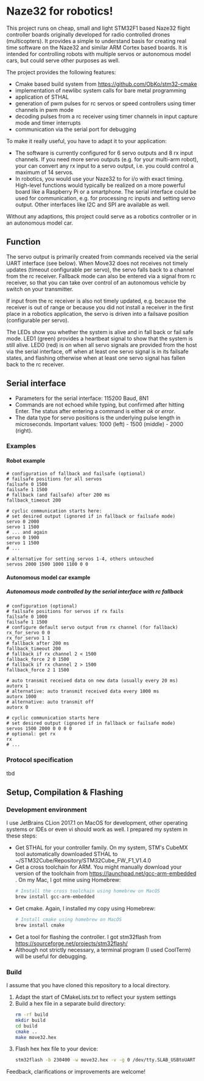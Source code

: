 # Naze32 for robotics!

This project runs on cheap, small and light STM32F1 based Naze32 
flight controller boards originally developed for radio controlled drones (multicopters). 
It provides a simple to understand basis for creating real time software 
on the Naze32 and similar ARM Cortex based boards. It is intended for
controlling robots with multiple servos or autonomous model cars, but
could serve other purposes as well.

The project provides the following features:
- Cmake based build system from https://github.com/ObKo/stm32-cmake
- implementation of newlibc system calls for bare metal programming
- application of STHAL
- generation of pwm pulses for rc servos or speed controllers using
  timer channels in pwm mode
- decoding pulses from a rc receiver using timer channels 
  in input capture mode and timer interrupts
- communication via the serial port for debugging

To make it really useful, you have to adapt it to your 
application:
- The software is currently configured for 6 servo outputs and 8 rx input 
channels. If you need more servo outputs (e.g. for your multi-arm robot),
your can convert any rx input to a servo output, i.e. you could control 
a maximum of 14 servos.
- In robotics, you would use your Naze32 to for i/o with exact timing.
High-level functions would typically be realized on a more powerful board
like a Raspberry Pi or a smartphone. The serial interface could be used
for communication, e.g. for processing rc inputs and setting servo output.
Other interfaces like I2C and SPI are available as well.

Without any adaptions, this project could serve as a robotics controller
or in an autonomous model car.


## Function

The servo output is primarily created from commands received via the
serial UART interface (see below). When Move32 does not receives not 
timely updates (timeout configurable per servo), the servo falls
back to a channel from the rc receiver. Fallback mode can also be
entered via a signal from rc receiver, so that you can take over
control of an autonomous vehicle by switch on your transmitter.

If input from the rc receiver is also not timely updated, 
e.g. because the receiver is out of range
or because you did not install a receiver in the first place
in a robotics application, the servo
is driven into a failsave position (configurable per servo).

The LEDs show you whether the system is alive and in fall back or 
fail safe mode. LED1 (green) provides a heartbeat signal to show 
that the system is still alive. 
LED0 (red) is on when all servo signals are provided from the host
via the serial interface,
off when at least one servo signal is in its failsafe states, and 
flashing otherwise when at least one servo signal has fallen back 
to the rc receiver.


## Serial interface

- Parameters for the serial interface: 115200 Baud, 8N1
- Commands are not echoed while typing, but confirmed after 
  hitting Enter. The status after entering a command is 
  either _ok_ or _error_.
- The data type for servo positions is the underlying pulse 
  length in microseconds.
  Important values: 1000 (left) - 1500 (middle) - 2000 (right).

### Examples

#### Robot example
```
# configuration of fallback and failsafe (optional)
# failsafe positions for all servos
failsafe 0 1500
failsafe 1 1500
# fallback (and failsafe) after 200 ms
fallback_timeout 200

# cyclic communication starts here:
# set desired output (ignored if in fallback or failsafe mode)
servo 0 2000
servo 1 1500
# ... and again
servo 0 1900
servo 1 1500
# ...

# alternative for setting servos 1-4, others untouched
servos 2000 1500 1000 1100 0 0
```

#### Autonomous model car example

##### Autonomous mode controlled by the serial interface with rc fallback
```
# configuration (optional)
# failsafe positions for servos if rx fails
failsafe 0 1000
failsafe 1 1500
# configure default servo output from rx channel (for fallback)
rx_for_servo 0 0
rx_for_servo 1 1
# fallback after 200 ms
fallback_timeout 200
# fallback if rx channel 2 < 1500
fallback_force 2 0 1500
# fallback if rx channel 2 > 1500 
fallback_force 2 1 1500

# auto transmit received data on new data (usually every 20 ms)
autorx 1
# alternative: auto transmit received data every 1000 ms
autorx 1000
# alternative: auto transmit off
autorx 0

# cyclic communication starts here
# set desired output (ignored if in fallback or failsafe mode)
servos 1500 2000 0 0 0 0
# optional: get rx
rx
# ...
```

### Protocol specification

tbd

## Setup, Compilation & Flashing

### Development environment
I use JetBrains CLion 2017.1 on MacOS for development, other operating systems
or IDEs or even vi should work as well.
I prepared my system in these steps:
- Get STHAL for your controller family. On my system, STM's CubeMX tool 
  automatically downloaded STHAL to ~/STM32Cube/Repository/STM32Cube_FW_F1_V1.4.0
- Get a cross toolchain for ARM. You might manually download your 
  version of the toolchain from 
  https://launchpad.net/gcc-arm-embedded .
  On my Mac, I got mine using Homebrew:
  ```bash
  # Install the cross toolchain using homebrew on MacOS
  brew install gcc-arm-embedded
  ```
- Get cmake. Again, I installed my copy using Homebrew:
  ```bash
  # Install cmake using homebrew on MacOS
  brew install cmake
  ```
- Get a tool for flashing the controller. I got stm32flash from 
  https://sourceforge.net/projects/stm32flash/
- Although not strictly necessary, a terminal program (I used CoolTerm)
  will be useful for debugging.

### Build
I assume that you have cloned this repository to a local directory.
1. Adapt the start of CMakeLists.txt to reflect your system settings
1. Build a hex file in a separate build directory:
   ```bash
   rm -rf build
   mkdir build
   cd build
   cmake ..
   make move32.hex
   ```
1. Flash hex hex file to your device:
   ```bash
   stm32flash -b 230400 -w move32.hex -v -g 0 /dev/tty.SLAB_USBtoUART
   ```

Feedback, clarifications or improvements are welcome!
